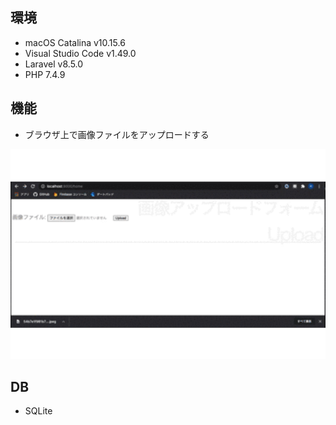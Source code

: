## 環境
- macOS Catalina v10.15.6
- Visual Studio Code v1.49.0
- Laravel v8.5.0
- PHP 7.4.9

## 機能
- ブラウザ上で画像ファイルをアップロードする

<img width="600" src="upload_image_laravel_demo.gif">


## DB
- SQLite
